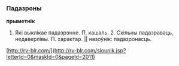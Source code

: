 ### Падазроны
**прыметнік**

1. Які выклікае падазрэнне. П. кашаль. 2. Схільны падазраваць, недаверлівы. П. характар. || назоўнік: падазронасць.

<a rel="author">[http://rv-blr.com/](http://rv-blr.com/slounik.jsp?letterId=0&maskId=0&pageId=2011)</a>
